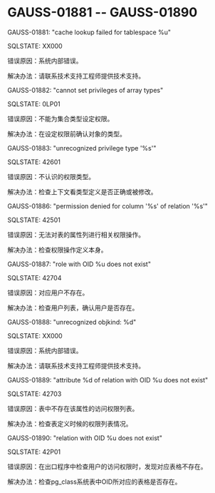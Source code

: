# GAUSS-01881 -- GAUSS-01890<a name="ZH-CN_TOPIC_0302073364"></a>

GAUSS-01881: "cache lookup failed for tablespace %u"

SQLSTATE: XX000

错误原因：系统内部错误。

解决办法：请联系技术支持工程师提供技术支持。

GAUSS-01882: "cannot set privileges of array types"

SQLSTATE: 0LP01

错误原因：不能为集合类型设定权限。

解决办法：在设定权限前确认对象的类型。

GAUSS-01883: "unrecognized privilege type '%s'"

SQLSTATE: 42601

错误原因：不认识的权限类型。

解决办法：检查上下文看类型定义是否正确或被修改。

GAUSS-01886: "permission denied for column '%s' of relation '%s'"

SQLSTATE: 42501

错误原因：无法对表的属性列进行相关权限操作。

解决办法：检查权限操作定义本身。

GAUSS-01887: "role with OID %u does not exist"

SQLSTATE: 42704

错误原因：对应用户不存在。

解决办法：检查用户列表，确认用户是否存在。

GAUSS-01888: "unrecognized objkind: %d"

SQLSTATE: XX000

错误原因：系统内部错误。

解决办法：请联系技术支持工程师提供技术支持。

GAUSS-01889: "attribute %d of relation with OID %u does not exist"

SQLSTATE: 42703

错误原因：表中不存在该属性的访问权限列表。

解决办法：检查表定义时候的权限列表情况。

GAUSS-01890: "relation with OID %u does not exist"

SQLSTATE: 42P01

错误原因：在出口程序中检查用户的访问权限时，发现对应表格不存在。

解决办法：检查pg\_class系统表中OID所对应的表格是否存在。

